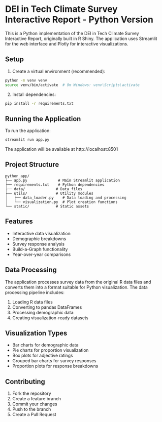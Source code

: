 # DEI in Tech Climate Survey Interactive Report - Python Version

This is a Python implementation of the DEI in Tech Climate Survey Interactive Report, originally built in R Shiny. The application uses Streamlit for the web interface and Plotly for interactive visualizations.

## Setup

1. Create a virtual environment (recommended):
```bash
python -m venv venv
source venv/bin/activate  # On Windows: venv\Scripts\activate
```

2. Install dependencies:
```bash
pip install -r requirements.txt
```

## Running the Application

To run the application:
```bash
streamlit run app.py
```

The application will be available at http://localhost:8501

## Project Structure

```
python_app/
├── app.py              # Main Streamlit application
├── requirements.txt    # Python dependencies
├── data/              # Data files
├── utils/             # Utility modules
│   ├── data_loader.py    # Data loading and processing
│   └── visualization.py  # Plot creation functions
└── static/            # Static assets
```

## Features

- Interactive data visualization
- Demographic breakdowns
- Survey response analysis
- Build-a-Graph functionality
- Year-over-year comparisons

## Data Processing

The application processes survey data from the original R data files and converts them into a format suitable for Python visualization. The data processing pipeline includes:

1. Loading R data files
2. Converting to pandas DataFrames
3. Processing demographic data
4. Creating visualization-ready datasets

## Visualization Types

- Bar charts for demographic data
- Pie charts for proportion visualization
- Box plots for adjective ratings
- Grouped bar charts for survey responses
- Proportion plots for response breakdowns

## Contributing

1. Fork the repository
2. Create a feature branch
3. Commit your changes
4. Push to the branch
5. Create a Pull Request 